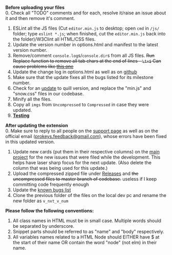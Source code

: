**Before uploading your files**  
0. Check all "TODO" comments and for each, resolve it/raise an issue about it and then remove it's comment.  
1. ESLint all the JS files (Cut `editor.min.js` to desktop; open `cmd` in `/js/` folder; type `eslint *.js`; when finished, cut the `editor.min.js` back into the folder)/W3Clint all HTML/CSS files.  
2. Update the version number in options.html and manifest to the latest version number.  
3. Remove/comment `console.log`s/`console.dir`s from all JS files. <s>Run Replace function to remove all tab chars at the end of lines - `\t+$` Can cause problems like [this one](https://github.com/GaurangTandon/ProKeys/commit/3ece14b5aa09c08cd283a1cc1d736ceb178fa3f3)</s>  
4. Update the change log in options.html as well as on [github](https://github.com/GaurangTandon/ProKeys/edit/master/change_log.md)  
5. Make sure that the update fixes all the bugs listed for its milestone number.  
6. Check for an [update](http://quilljs.com/docs/download/) to quill version, and replace the "min.js" and "snow.css" files in our codebase.  
7. Minify all the files.   
8. Copy all `imgs` from `Uncompressed` to `Compressed` in case they were updated.
9. [**Testing**](https://github.com/GaurangTandon/ProKeys/blob/master/HOW_TO_TESTING.md)

**After updating the extension**  
0. Make sure to reply to all people on the [support page](https://chrome.google.com/webstore/detail/prokeys/ekfnbpgmmeahnnlpjibofkobpdkifapn/support) as well as on the official email (prokeys.feedback@gmail.com), whose errors have been fixed in this updated version.  
1. Update new cards (put them in their respective columns) on the [main project](https://github.com/GaurangTandon/ProKeys/projects/1) for the new issues that were filed while the development. This helps have laser sharp focus for the next update. (Also delete the column that was being used for this update.)  
2. Upload the compressed zipped file under [Releases](https://github.com/GaurangTandon/ProKeys/releases) and <s>the uncompressed files to master branch of codebase.</s> useless if I keep committing code frequently enough  
3. Update the [known bugs list](https://docs.google.com/document/d/1_MHKm1jtpJCWgksfbUdufExRFlF81S-IuTz1Czu7gOI/edit)  
4. Clone the previous folder of the files on the local dev pc and rename the new folder as `v_nxt_v_num`

**Please follow the following conventions:**

1. All class names in HTML must be in small case. Multiple words should be separated by underscore.
2. Snippet parts should be referred to as "name" and "body" respectively.
3. All variables names related to a HTML Node should EITHER have $ at the start of their name OR contain the word "node" (not elm) in their name.
